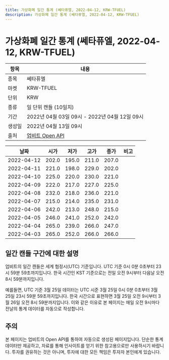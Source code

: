 ```yaml
---
title: 가상화폐 일간 통계 (쎄타퓨엘, 2022-04-12, KRW-TFUEL)
description: 가상화폐 일간 통계 (쎄타퓨엘, 2022-04-12, KRW-TFUEL)
---
```



가상화폐 일간 통계 (쎄타퓨엘, 2022-04-12, KRW-TFUEL)
===

|항목|내용|
|--|--|
|종목|쎄타퓨엘|
|마켓|KRW-TFUEL|
|단위|KRW|
|종류|일 단위 캔들 (10일치)|
|기간|2022년 04월 03일 09시 - 2022년 04월 12일 09시|
|생성일|2022년 04월 13일 09시|
|출처|[업비트 Open API](https://docs.upbit.com)|


|날짜|시가|저가|고가|종가|비고|
|--|--|--|--|--|--|
|2022-04-12|202.0|195.0|211.0|207.0|    |
|2022-04-11|221.0|198.0|229.0|202.0|    |
|2022-04-10|225.0|220.0|230.0|221.0|    |
|2022-04-09|222.0|217.0|227.0|225.0|    |
|2022-04-08|232.0|218.0|236.0|221.0|    |
|2022-04-07|215.0|214.0|235.0|231.0|    |
|2022-04-06|242.0|213.0|248.0|215.0|    |
|2022-04-05|246.0|241.0|252.0|242.0|    |
|2022-04-04|265.0|239.0|266.0|247.0|    |
|2022-04-03|265.0|252.0|266.0|266.0|    |


일간 캔들 구간에 대한 설명
---


업비트의 일간 캔들은 세계 협정시(UTC) 기준입니다. 
UTC 기준 0시 0분 0초부터 23시 59분 59초까지입니다. 
한국 시간인 KST 기준으로는 전일 오전 9시부터 다음날 오전 8시 59분까지입니다. 


예를들면, UTC 기준 3월 25일 데이터는 UTC 시준 3월 25일 0시 0분 0초부터 3월 25일 23시 59분 59초까지입니다. 
한국 시간으로 표현하면 3월 25일 오전 9시부터 3월 26일 오전 8시 59분까지입니다. 
이와 같은 이유로 본 페이지는 매일 오전 9시마다 전날의 통계 데이터를 자동으로 작성합니다. 


주의
---


본 페이지는 업비트의 Open API를 통하여 자동으로 생성된 페이지입니다. 
단순한 통계 데이터만 제공하고, 자료를 통해 인사이트를 얻기 위한 참고용으로만 사용하시기 바랍니다. 
투자를 권유하는 것은 아니며, 투자에 대한 모든 책임은 투자자 본인에게 있습니다. 
